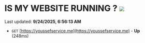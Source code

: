 # IS MY WEBSITE RUNNING ? [![](https://img.shields.io/static/v1?label=Sponsor&message=%E2%9D%A4&logo=GitHub&color=%23fe8e86)](https://github.com/sponsors/Youssef-Lehmam)

Last updated: **9/24/2025, 6:56:13 AM**

- `GET` [https://youssefservice.me](https://youssefservice.me) - **Up** (248ms)
